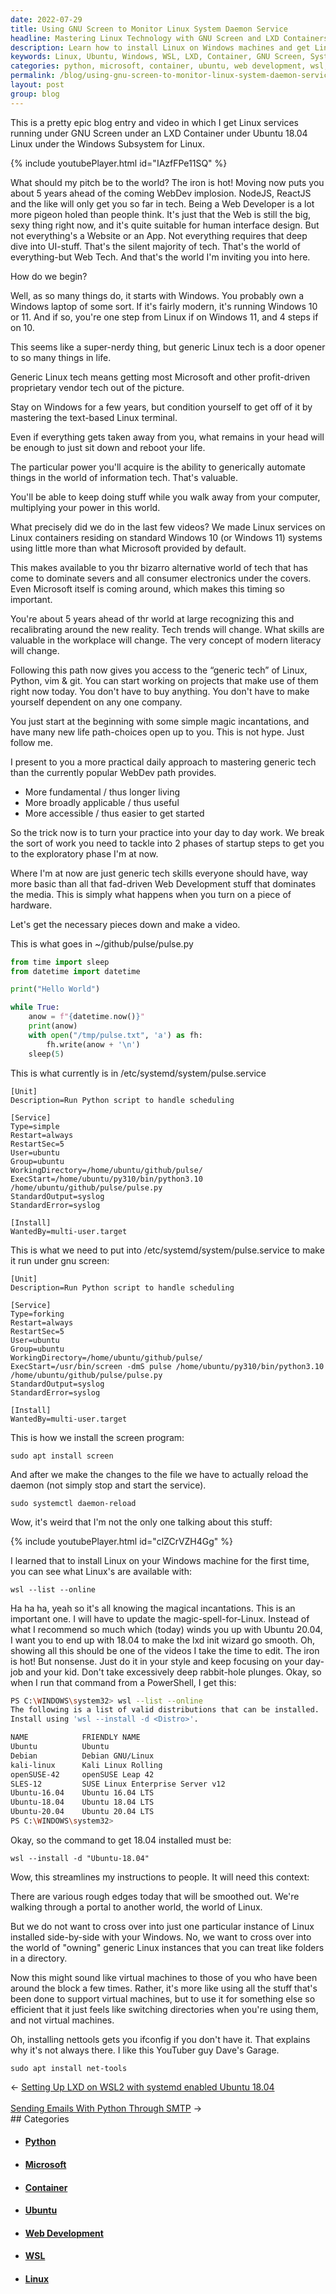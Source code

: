 ```yaml
---
date: 2022-07-29
title: Using GNU Screen to Monitor Linux System Daemon Service
headline: Mastering Linux Technology with GNU Screen and LXD Containers
description: Learn how to install Linux on Windows machines and get Linux services running under GNU Screen under an LXD Container. Discover the advantages of mastering generic Linux tech over web development and how to get started. I provide an example of a Python script to monitor a Linux system daemon service, and I walk you through the steps for installing Ubuntu 18.04, updating the file /etc/systemd/system/pulse.service, installing the program screen.
keywords: Linux, Ubuntu, Windows, WSL, LXD, Container, GNU Screen, System Daemon, Service, Monitor, Install, Update, File, Program, Command, Python, Script, Web Development, Advantages, Master
categories: python, microsoft, container, ubuntu, web development, wsl, linux
permalink: /blog/using-gnu-screen-to-monitor-linux-system-daemon-service/
layout: post
group: blog
---
```



This is a pretty epic blog entry and video in which I get Linux services
running under GNU Screen under an LXD Container under Ubuntu 18.04 Linux under
the Windows Subsystem for Linux.

{% include youtubePlayer.html id="IAzfFPe11SQ" %}

What should my pitch be to the world? The iron is hot! Moving now puts you
about 5 years ahead of the coming WebDev implosion. NodeJS, ReactJS and the
like will only get you so far in tech. Being a Web Developer is a lot more
pigeon holed than people think. It's just that the Web is still the big, sexy
thing right now, and it's quite suitable for human interface design. But not
everything's a Website or an App. Not everything requires that deep dive into
UI-stuff. That's the silent majority of tech. That's the world of
everything-but Web Tech. And that's the world I'm inviting you into here.

How do we begin?

Well, as so many things do, it starts with Windows. You probably own a Windows
laptop of some sort. If it's fairly modern, it's running Windows 10 or 11. And
if so, you're one step from Linux if on Windows 11, and 4 steps if on 10.

This seems like a super-nerdy thing, but generic Linux tech is a door opener to
so many things in life.

Generic Linux tech means getting most Microsoft and other profit-driven
proprietary vendor tech out of the picture.

Stay on Windows for a few years, but condition yourself to get off of it by
mastering the text-based Linux terminal.

Even if everything gets taken away from you, what remains in your head will be
enough to just sit down and reboot your life.

The particular power you'll acquire is the ability to generically automate
things in the world of information tech. That's valuable.

You'll be able to keep doing stuff while you walk away from your computer,
multiplying your power in this world.

What precisely did we do in the last few videos? We made Linux services on
Linux containers residing on standard Windows 10 (or Windows 11) systems using
little more than what Microsoft provided by default.

This makes available to you thr bizarro alternative world of tech that has come
to dominate severs and all consumer electronics under the covers. Even
Microsoft itself is coming around, which makes this timing so important.

You're about 5 years ahead of thr world at large recognizing this and
recalibrating around the new reality. Tech trends will change. What skills are
valuable in the workplace will change. The very concept of modern literacy will
change.

Following this path now gives you access to the “generic tech” of Linux,
Python, vim & git. You can start working on projects that make use of them
right now today. You don't have to buy anything. You don't have to make
yourself dependent on any one company.

You just start at the beginning with some simple magic incantations, and have
many new life path-choices open up to you. This is not hype. Just follow me.

I present to you a more practical daily approach to mastering generic tech than
the currently popular WebDev path provides.

- More fundamental / thus longer living
- More broadly applicable / thus useful
- More accessible / thus easier to get started

So the trick now is to turn your practice into your day to day work. We break
the sort of work you need to tackle into 2 phases of startup steps to get you
to the exploratory phase I'm at now.

Where I'm at now are just generic tech skills everyone should have, way more
basic than all that fad-driven Web Development stuff that dominates the media.
This is simply what happens when you turn on a piece of hardware.

Let's get the necessary pieces down and make a video.

This is what goes in ~/github/pulse/pulse.py

```python
from time import sleep
from datetime import datetime

print("Hello World")

while True:
    anow = f"{datetime.now()}"
    print(anow)
    with open("/tmp/pulse.txt", 'a') as fh:
        fh.write(anow + '\n')
    sleep(5)
```

This is what currently is in /etc/systemd/system/pulse.service

```shell
[Unit]
Description=Run Python script to handle scheduling

[Service]
Type=simple
Restart=always
RestartSec=5
User=ubuntu
Group=ubuntu
WorkingDirectory=/home/ubuntu/github/pulse/
ExecStart=/home/ubuntu/py310/bin/python3.10 /home/ubuntu/github/pulse/pulse.py
StandardOutput=syslog
StandardError=syslog

[Install]
WantedBy=multi-user.target
```

This is what we need to put into /etc/systemd/system/pulse.service to make it
run under gnu screen:

```shell
[Unit]
Description=Run Python script to handle scheduling

[Service]
Type=forking
Restart=always
RestartSec=5
User=ubuntu
Group=ubuntu
WorkingDirectory=/home/ubuntu/github/pulse/
ExecStart=/usr/bin/screen -dmS pulse /home/ubuntu/py310/bin/python3.10 /home/ubuntu/github/pulse/pulse.py
StandardOutput=syslog
StandardError=syslog

[Install]
WantedBy=multi-user.target
```

This is how we install the screen program:

    sudo apt install screen

And after we make the changes to the file we have to actually reload the daemon
(not simply stop and start the service).

    sudo systemctl daemon-reload

Wow, it's weird that I'm not the only one talking about this stuff:

{% include youtubePlayer.html id="clZCrVZH4Gg" %}

I learned that to install Linux on your Windows machine for the first time, you
can see what Linux's are available with:

    wsl --list --online

Ha ha ha, yeah so it's all knowing the magical incantations. This is an
important one. I will have to update the magic-spell-for-Linux. Instead of what
I recommend so much which (today) winds you up with Ubuntu 20.04, I want you to
end up with 18.04 to make the lxd init wizard go smooth. Oh, showing all this
should be one of the videos I take the time to edit. The iron is hot! But
nonsense. Just do it in your style and keep focusing on your day-job and your
kid. Don't take excessively deep rabbit-hole plunges. Okay, so when I run that
command from a PowerShell, I get this:

```bash
PS C:\WINDOWS\system32> wsl --list --online
The following is a list of valid distributions that can be installed.
Install using 'wsl --install -d <Distro>'.

NAME            FRIENDLY NAME
Ubuntu          Ubuntu
Debian          Debian GNU/Linux
kali-linux      Kali Linux Rolling
openSUSE-42     openSUSE Leap 42
SLES-12         SUSE Linux Enterprise Server v12
Ubuntu-16.04    Ubuntu 16.04 LTS
Ubuntu-18.04    Ubuntu 18.04 LTS
Ubuntu-20.04    Ubuntu 20.04 LTS
PS C:\WINDOWS\system32>
```

Okay, so the command to get 18.04 installed must be:

    wsl --install -d "Ubuntu-18.04"

Wow, this streamlines my instructions to people. It will need this context:

There are various rough edges today that will be smoothed out. We're walking
through a portal to another world, the world of Linux.

But we do not want to cross over into just one particular instance of Linux
installed side-by-side with your Windows. No, we want to cross over into the
world of "owning" generic Linux instances that you can treat like folders in a
directory.

Now this might sound like virtual machines to those of you who have been around
the block a few times. Rather, it's more like using all the stuff that's been
done to support virtual machines, but to use it for something else so efficient
that it just feels like switching directories when you're using them, and not
virtual machines.

Oh, installing nettools gets you ifconfig if you don't have it. That explains
why it's not always there. I like this YouTuber guy Dave's Garage.

    sudo apt install net-tools

<div class="arrow-links"><div class="post-nav-prev"><span class="arrow">&larr;&nbsp;</span><a href="/blog/setting-up-lxd-on-wsl2-with-systemd-enabled-ubuntu-18-04/">Setting Up LXD on WSL2 with systemd enabled Ubuntu 18.04</a></div> &nbsp; <div class="post-nav-next"><a href="/blog/sending-emails-with-python-through-smtp/">Sending Emails With Python Through SMTP</a><span class="arrow">&nbsp;&rarr;</span></div></div>
## Categories

<ul>
<li><h4><a href='/python/'>Python</a></h4></li>
<li><h4><a href='/microsoft/'>Microsoft</a></h4></li>
<li><h4><a href='/container/'>Container</a></h4></li>
<li><h4><a href='/ubuntu/'>Ubuntu</a></h4></li>
<li><h4><a href='/web-development/'>Web Development</a></h4></li>
<li><h4><a href='/wsl/'>WSL</a></h4></li>
<li><h4><a href='/linux/'>Linux</a></h4></li></ul>